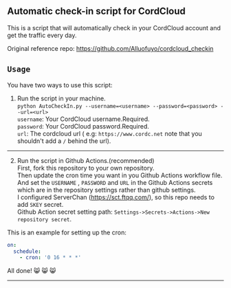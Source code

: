 ## Automatic check-in script for CordCloud

This is a script that will automatically check in your CordCloud account and get the traffic every day.

Original reference repo:
https://github.com/Alluofuyo/cordcloud_checkin

## `Usage`
You have two ways to use this script:

1. Run the script in your machine.  
`python AutoCheckIn.py --username=<username> --password=<password> --url=<url>`  
`username`: Your CordCloud username.Required.  
`password`: Your CordCloud password.Required.  
`url`: The cordcloud url ( e.g: `https://www.cordc.net` note that you shouldn't add a `/` behind the url).  
***
2. Run the script in Github Actions.(recommended)  
First, fork this repository to your own repository.  
Then update the cron time you want in you Github Actions workflow file.  
And set the `USERNAME` , `PASSWORD` and `URL` in the Github Actions secrets  which are in the repository settings rather than github settings.  
I configured ServerChan (https://sct.ftqq.com/), so this repo needs to add `SKEY` secret.  
Github Action secret setting path: `Settings->Secrets->Actions->New repository secret`.  

This is an example for setting up the cron:
```yaml
on:
  schedule:
    - cron: '0 16 * * *'
```
All done! :smile_cat: :smile_cat: :smile_cat:
***

